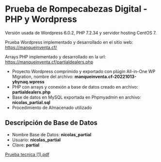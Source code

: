 # Prueba de Rompecabezas Digital - PHP y Wordpress

Versión usada de Wordpress 6.0.2, PHP 7.2.34 y servidor hosting CentOS 7.

Prueba Wordpress implementado y desarrollado en el sitio web: https://manqueinventa.cf/

Arrays PHP implementado y desarrollado en la url: https://manqueinventa.cf/partialdealers.php

- Proyecto Wordpress comprimido y exportado con plúgin All-in-One WP Migration, nombre del archivo: **manqueinventa.cf-20221013-ybynaq.wpress**
- PHP con arrays y conexión a base de datos creado en archivo: **partialdealers.php**
- Base de datos en MySQL exportada en Phpmyadmin en archivo: **nicolas_partial.sql**
- Procedimiento de Almacenado utilizado

## Descripción de Base de Datos
- Nombre Base de Datos: **nicolas_partial**
- Usuario: **nicolas_partial**
- Clave: **partial**

[Prueba tecnica (1).pdf](https://github.com/NicolasAvilaB/PruebaRompecabezasDigital-PHP-Wordpress/files/9777675/Prueba.tecnica.1.pdf)
